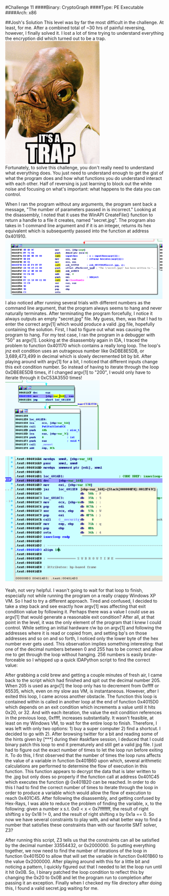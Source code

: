 #Challenge 11
####Binary: CryptoGraph
####Type: PE Executable
####Arch: x86

##Josh's Solution
This level was by far the most difficult in the challenge. At least, for me. After a combined total of ~30 hrs of painful reversing, however, I finally solved it. I lost a lot of time trying to understand everything the encryption did which turned out to be a trap.
<br><img src="imgs/trap.png" width="300"><br>
Fortunately, to solve this challenge, you don't really need to understand what everything does. You just need to understand enough to get the gist of what the program does and how what functions you do understand interact with each other. Half of reversing is just learning to block out the white noise and focusing on what's important: what happens to the data you can control.
 
When I ran the program without any arguments, the program sent back a message, "The number of parameters passed in is incorrect." Looking at the disassembly, I noted that it uses the WinAPI CreateFile() function to return a handle to a file it creates, named "secret.jpg". The program also takes in 1 command line argument and if it is an integer, returns its hex equivalent which is subsequently passed into the function at address 0x401910.
<br><img src="imgs/chal11-main.png" width="500"><br>
I also noticed after running several trials with different numbers as the command line argument, that the program always seems to hang and never naturally terminates. After terminating the program forcefully, I notice it always outputs an empty "secret.jpg" file. My guess, then, was that I had to enter the correct argv[1] which would produce a valid .jpg file, hopefully containing the solution.
First, I had to figure out what was causing the program to hang. For my test case, I ran the program in a debugger with "50" as argv[1]. Looking at the disassembly again in IDA, I traced the problem to function 0x401170 which contains a really long loop. The loop's jnz exit condition uses an outrageous number like 0xDBE8E5DB, or 3,689,473,499 in decimal which is slowly decremented bit by bit. 
After playing around with argv[1] for a bit, I noticed that different inputs change this exit condition number. So instead of having to iterate through the loop 0xDBE8E5DB times, if I changed argv[1] to "200", I would only have to iterate through it 0xC53A3550 times!
<br><img src="imgs/chal11-not-gonna-finish-2.png" width="300"><br>
<br><img src="imgs/chal11-not-gonna-finish-5.png" width="500"><br>  
Yeah, not very helpful. I wasn't going to wait for that loop to finish, especially not while running the program on a really crappy Windows XP VM. So I had to try a different approach.
Tired and confused, I decided to take a step back and see exactly how argv[1] was affecting that exit condition value by following it. Perhaps there was a value I could use as argv[1] that would generate a reasonable exit condition? After all, at that point in the level, it was the only element of the program that I knew I could control. While setting an initial hardware r/w bp on argv[1] and following the addresses where it is read or copied from, and setting bp's on those addresses and so on and so forth, I noticed only the lower byte of the hex number ever gets used. This observation implies something interesting: that one of the decimal numbers between 0 and 255 has to be correct and allow me to get through the loop without hanging.
256 numbers is easily brute-forceable so I whipped up a quick IDAPython script to find the correct value:

After grabbing a cold brew and getting a couple minutes of fresh air, I came back to the script which had finished and spit out the decimal number 205. When 205 is used as argv[1] the loop only has to decrement from 0xffff or 65535, which, even on my slow ass VM, is instantaneous. 
However, after I exited this loop, I came across another obstacle. The function this loop is contained within is called in another loop at the end of function 0x4015D0 which depends on an exit condition which increments a value until it hits 0x20, or 32. And with each iteration, the value the exit condition references in the previous loop, 0xffff, increases substantially. It wasn't feasible, at least on my Windows VM, to wait for the entire loop to finish. Therefore, I was left with only two options: 1) buy a super computer 2) find a shortcut. I decided to go with 2). 
After browsing twitter for a bit and reading some of the hints given by [***] during their #askflare session, I deduced that I could binary patch this loop to end it prematurely and still get a valid jpg file. I just had to figure out the exact number of times to let the loop run before exiting it. 
To do this, I first observed that the number of times the loop runs affects the value of a variable in function 0x401B60 upon which, several arithmetic calculations are performed to determine the flow of execution in this function. This function appears to decrypt the data that is later written to the .jpg but only does so properly if the function call at address 0x401C45 which executes the function @ 0x401B20 can be reached. In order to do this I had to find the correct number of times to iterate through the loop in order to produce a variable which would allow the flow of execution to reach 0x401C45.
After following the disassembly, and getting confused by Hex-Rays, I was able to reduce the problem of finding the variable, x, to the following: given a number x s.t. 0x0 < x < 0x7fffffff, the result of right shifting x by 0x18 != 0, and the result of right shifting x by 0x1a == 0. So now we have several constraints to play with, and what better way to find a number that satisfies these constraints than with our favorite SMT solver, Z3?

After running this script, Z3 tells us that the constraints can all be satisfied by the decimal number 33554432, or 0x2000000. So putting everything together, we now need to find the number of iterations of the loop in function 0x4015D0 to allow that will set the variable in function 0x401B60 to the value 0x2000000. After playing around with this for a little bit and noticing a pattern, I quickly figured out that I needed to let the loop run until it hit 0x0B. So, I binary patched the loop condition to reflect this by changing the 0x20 to 0x0B and let the program run to completion after passing it an exception. Finally when I checked my file directory after doing this, I found a valid secret.jpg waiting for me. 
